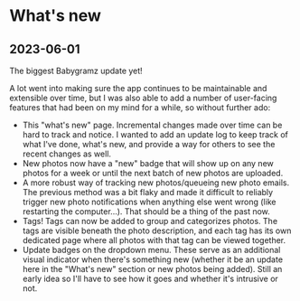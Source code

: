 # What's new

## 2023-06-01

The biggest Babygramz update yet!

A lot went into making sure the app continues to be maintainable and extensible over time, but I was also able to add a number of user-facing features that had been on my mind for a while, so without further ado:

- This "what's new" page. Incremental changes made over time can be hard to track and notice. I wanted to add an update log to keep track of what I've done, what's new, and provide a way for others to see the recent changes as well.
- New photos now have a "new" badge that will show up on any new photos for a week or until the next batch of new photos are uploaded.
- A more robust way of tracking new photos/queueing new photo emails. The previous method was a bit flaky and made it difficult to reliably trigger new photo notifications when anything else went wrong (like restarting the computer...). That should be a thing of the past now.
- Tags! Tags can now be added to group and categorizes photos. The tags are visible beneath the photo description, and each tag has its own dedicated page where all photos with that tag can be viewed together.
- Update badges on the dropdown menu. These serve as an additional visual indicator when there's something new (whether it be an update here in the "What's new" section or new photos being added). Still an early idea so I'll have to see how it goes and whether it's intrusive or not.
